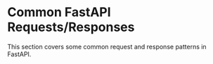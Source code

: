 # Common FastAPI Requests/Responses
This section covers some common request and response patterns in FastAPI.
